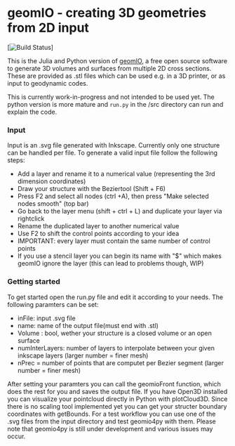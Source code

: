 # geomIO - creating 3D geometries from 2D input #

[![Build Status](https://github.com/JuliaGeodynamics/geomIO/workflows/CI/badge.svg)]

This is the Julia and Python version of [geomIO](https://geomio.bitbucket.io), a free open source software to generate 3D volumes and surfaces from multiple 
2D cross sections. These are provided as .stl files which can be used e.g. in a 3D printer, or as input to geodynamic codes.

This is currently work-in-progress and not intended to be used yet. The python version is more mature and `run.py` in the /src directory can run and explain the code.


### Input ###

Input is an .svg file generated with Inkscape. Currently only one structure can be handled per file.
To generate a valid input file follow the following steps:

- Add a layer and rename it to a numerical value (representing the 3rd dimension coordinates)
- Draw your structure with the Beziertool (Shift + F6)
- Press F2 and select all nodes (ctrl +A), then press "Make selected nodes smooth" (top bar)
- Go back to the layer menu (shift + ctrl + L) and duplicate your layer via rightclick
- Rename the duplicated layer to another numerical value
- Use F2 to shift the control points according to your idea
- IMPORTANT: every layer must contain the same number of control points
- If you use a stencil layer you can begin its name with "$" which makes geomIO ignore the layer (this can lead to problems though, WIP)

### Getting started ###

To get started open the run.py file and edit it according to your needs.
The following paramters can be set:

- inFile: input .svg file
- name: name of the output file(must end with .stl)
- Volume : bool, wether your structure is a closed volume or an open surface
- numInterLayers: number of layers to interpolate between your given inkscape layers (larger number = finer mesh)
- nPrec = number of points that are computet per Bezier segment (larger number = finer mesh)

After setting your paramters you can call the geomioFront function, which does the rest for you and saves the output file.
If you have Open3D installed you can visualize your pointcloud directly in Python with plotCloud3D.
Since there is no scaling tool implemented yet you can get your structer boundary coordinates with getBounds.
For a test workflow you can use one of the .svg files from the input directory and test geomio4py with them.
Please note that geomio4py is still under development and various issues may occur.



